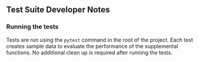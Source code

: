 ## Test Suite Developer Notes
### Running the tests
Tests are run using the `pytest` command in the root of the project. Each test creates sample data to evaluate the performance of the supplemental functions. No additional clean up is required after running the tests. 
